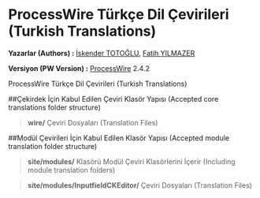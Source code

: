 ProcessWire Türkçe Dil Çevirileri (Turkish Translations)
==============

**Yazarlar (Authors) :** [İskender TOTOĞLU](http://altivebir.com.tr "ALTI ve BIR IT."), [Fatih YILMAZER](mailto:fatihyilmazer@yahoo.com)

**Versiyon (PW Version) :** [ProcessWire](http://processwire.com/ "ProcessWire") 2.4.2


ProcessWire Türkçe Dil Çevirileri (Turkish Translations)

##Çekirdek İçin Kabul Edilen Çeviri Klasör Yapısı (Accepted core translations folder structure)

>**wire/** Çeviri Dosyaları (Translation Files)

##Modül Çevirileri İçin Kabul Edilen Klasör Yapısı (Accepted module translation folder structure)
>**site/modules/** Klasörü Modül Çeviri Klasörlerini İçerir (Including module translation folders)

>**site/modules/InputfieldCKEditor/** Çeviri Dosyaları (Translation Files)
